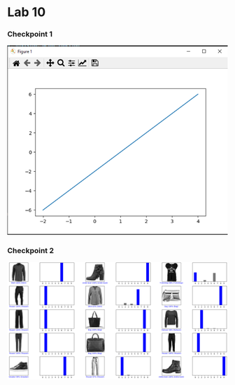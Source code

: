 # Lab 10
### Checkpoint 1
![image](https://github.com/phama2/oss-repo-template/blob/master/labs/lab-10/Files/Checkpoint1.PNG)

### Checkpoint 2
![image](https://github.com/phama2/oss-repo-template/blob/master/labs/lab-10/Files/Checkpoint2.PNG)
